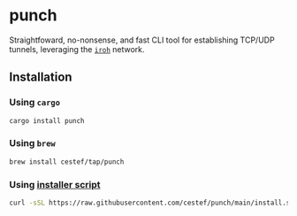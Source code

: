 # punch

Straightfoward, no-nonsense, and fast CLI tool for establishing TCP/UDP tunnels, leveraging the [`iroh`](https://iroh.computer) network.

## Installation

### Using `cargo`

```bash
cargo install punch
```

### Using `brew`

```bash
brew install cestef/tap/punch
```

### Using [installer script](https://raw.githubusercontent.com/cestef/punch/main/install.sh)

```bash
curl -sSL https://raw.githubusercontent.com/cestef/punch/main/install.sh | bash
```

